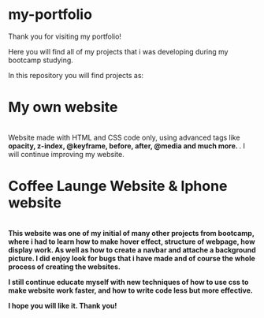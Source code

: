 # my-portfolio

Thank you for visiting my portfolio!

Here you will find all of my projects that i was developing during my bootcamp studying. 

In this repository you will find projects as: <br>
 <strong><h1>My own website</h1></strong> <br>
 Website made with HTML and CSS code only, using advanced tags like <strong> opacity, z-index, @keyframe, before, after, @media and much more. </strong>. 
 I will continue improving my website.<br>
 
 <strong><h1> Coffee Launge Website & Iphone website</h1><strong><br>
 This website was one of my initial of many other projects from bootcamp, where i had to learn how to make hover effect, structure of webpage, how display work. As well as how to create a navbar and attache a background picture. I did enjoy look for bugs that i have made and of course the whole process of creating the websites.
 
 
 I still continue educate myself with new techniques of how to use css to make website work faster, and how to write code less but more effective. 

I hope you will like it. Thank you!
